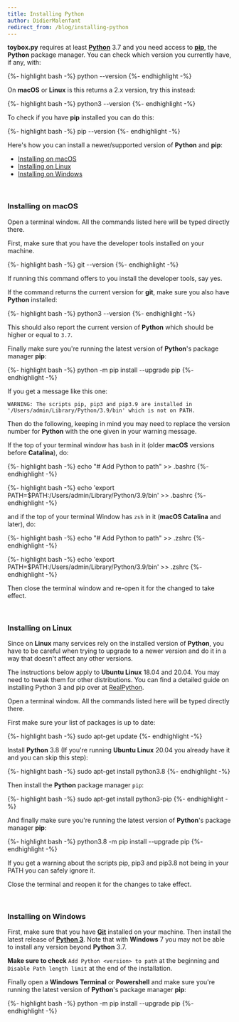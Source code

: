```yaml
---
title: Installing Python
author: DidierMalenfant
redirect_from: /blog/installing-python
---
```

**toybox.py** requires at least [**Python**](https://python.org) 3.7 and you need access to [**pip**](https://pypi.org/project/pip/), the **Python** package manager. You can check which version you currently have, if any, with:

<div class="copyable"> {%- highlight bash -%}
python --version
{%- endhighlight -%} </div><p></p>

On **macOS** or **Linux** is this returns a 2.x version, try this instead:

<div class="copyable"> {%- highlight bash -%}
python3 --version
{%- endhighlight -%} </div><p></p>

To check if you have **pip** installed you can do this:

<div class="copyable"> {%- highlight bash -%}
pip --version
{%- endhighlight -%} </div><p></p>

Here's how you can install a newer/supported version of **Python** and **pip**:

- [Installing on macOS](#installing-python-on-macos)
- [Installing on Linux](#installing-python-on-linux)
- [Installing on Windows](#installing-python-on-windows)

<br>

### Installing on macOS
<p></p>

Open a terminal window. All the commands listed here will be typed directly there.

First, make sure that you have the developer tools installed on your machine.

<div class="copyable">{%- highlight bash -%}
git --version
{%- endhighlight -%}</div><p></p>

If running this command offers to you install the developer tools, say yes.

If the command returns the current version for **git**, make sure you also have **Python** installed:

<div class="copyable">{%- highlight bash -%}
python3 --version
{%- endhighlight -%}</div><p></p>

This should also report the current version of **Python** which should be higher or equal to `3.7`.

Finally make sure you're running the latest version of **Python**'s package manager **pip**:

<div class="copyable">{%- highlight bash -%}
python -m pip install --upgrade pip
{%- endhighlight -%}</div><p></p>

If you get a message like this one:

```
WARNING: The scripts pip, pip3 and pip3.9 are installed in '/Users/admin/Library/Python/3.9/bin' which is not on PATH.
```

Then do the following, keeping in mind you may need to replace the version number for **Python** with the one given in your warning message.

If the top of your terminal window has `bash` in it (older **macOS** versions before **Catalina**), do:

<div class="copyable">{%- highlight bash -%}
echo "# Add Python to path" >> .bashrc
{%- endhighlight -%}</div><p></p>
<div class="copyable">{%- highlight bash -%}
echo 'export PATH=$PATH:/Users/admin/Library/Python/3.9/bin' >> .bashrc
{%- endhighlight -%}</div><p></p>

and if the top of your terminal Window has `zsh` in it (**macOS Catalina** and later), do:

<div class="copyable">{%- highlight bash -%}
echo "# Add Python to path" >> .zshrc
{%- endhighlight -%}</div><p></p>
<div class="copyable">{%- highlight bash -%}
echo 'export PATH=$PATH:/Users/admin/Library/Python/3.9/bin' >> .zshrc
{%- endhighlight -%}</div><p></p>

Then close the terminal window and re-open it for the changed to take effect.

<br>

### Installing on Linux
<p></p>

Since on **Linux** many services rely on the installed version of **Python**, you have to be careful when trying to upgrade to a newer version and do it in a way that doesn't affect any other versions.

The instructions below apply to **Ubuntu Linux** 18.04 and 20.04. You may need to tweak them for other distributions. You can find a detailed guide on installing Python 3 and pip over at [RealPython](https://realpython.com/installing-python/).

Open a terminal window. All the commands listed here will be typed directly there.

First make sure your list of packages is up to date:

<div class="copyable">{%- highlight bash -%}
sudo apt-get update
{%- endhighlight -%}</div><p></p>

Install **Python** 3.8 (If you're running **Ubuntu Linux** 20.04 you already have it and you can skip this step):

<div class="copyable">{%- highlight bash -%}
sudo apt-get install python3.8
{%- endhighlight -%}</div><p></p>

Then install the **Python** package manager `pip`:

<div class="copyable">{%- highlight bash -%}
sudo apt-get install python3-pip
{%- endhighlight -%}</div><p></p>

And finally make sure you're running the latest version of **Python**'s package manager **pip**:

<div class="copyable">{%- highlight bash -%}
python3.8 -m pip install --upgrade pip
{%- endhighlight -%}</div><p></p>

If you get a warning about the scripts pip, pip3 and pip3.8 not being in your PATH you can safely ignore it.

Close the terminal and reopen it for the changes to take effect.

<br>

### Installing on Windows
<p></p>

First, make sure that you have [**Git**](https://git-scm.com/download/win) installed on your machine. Then install the latest release of [**Python 3**](https://www.python.org/downloads/windows/). Note that with **Windows** 7 you may not be able to install any version beyond **Python** 3.7.

**Make sure to check** `Add Python <version> to path` at the beginning and `Disable Path length limit` at the end of the installation.

Finally open a **Windows Terminal** or **Powershell** and make sure you're running the latest version of **Python**'s package manager **pip**:

<div class="copyable-windows">{%- highlight bash -%}
python -m pip install --upgrade pip
{%- endhighlight -%}</div><p></p>
